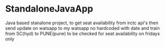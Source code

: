 # StandaloneJavaApp
Java based stanalone project, to get seat availability from irctc api's then send update on watsapp 
to my watsapp no
hardcoded with date and train from SC(hyd) to PUNE(pune) to be checked for seat availability on fridays only
